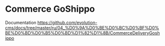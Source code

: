 # Commerce GoShippo

Documentation https://github.com/evolution-cms/docs/tree/master/ru/04_%D0%9A%D0%BE%D0%BC%D0%BF%D0%BE%D0%BD%D0%B5%D0%BD%D1%82%D1%8B/CommerceDeliveryGoshippo